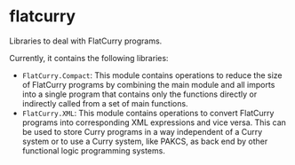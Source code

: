 flatcurry
=========

Libraries to deal with FlatCurry programs.

Currently, it contains the following libraries:

* `FlatCurry.Compact`: This module contains operations to reduce the size
  of FlatCurry programs by combining the main module and all imports
  into a single program that contains only the functions directly or
  indirectly called from a set of main functions.
* `FlatCurry.XML`: This module contains operations to convert FlatCurry
  programs into corresponding XML expressions and vice versa.
  This can be used to store Curry programs in a way independent
  of a Curry system or to use a Curry system, like PAKCS,
  as back end by other functional logic programming systems.
